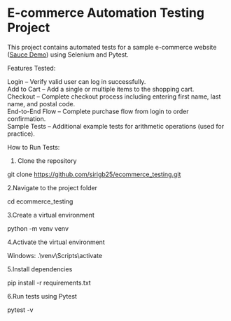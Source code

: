 # E-commerce Automation Testing Project

This project contains automated tests for a sample e-commerce website ([Sauce Demo](https://www.saucedemo.com)) using Selenium and Pytest.

Features Tested:

  Login – Verify valid user can log in successfully.  
  Add to Cart – Add a single or multiple items to the shopping cart.  
  Checkout – Complete checkout process including entering first name, last name, and postal code.  
  End-to-End Flow – Complete purchase flow from login to order confirmation.  
  Sample Tests – Additional example tests for arithmetic operations (used for practice).

  How to Run Tests:
1. Clone the repository
   
  git clone https://github.com/sirigb25/ecommerce_testing.git
   
2.Navigate to the project folder

  cd ecommerce_testing
  
3.Create a virtual environment 

  python -m venv venv

4.Activate the virtual environment

  Windows:
.\venv\Scripts\activate

5.Install dependencies

  pip install -r requirements.txt

6.Run tests using Pytest

  pytest -v

